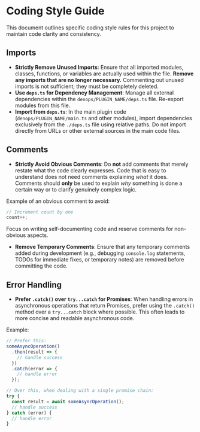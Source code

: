 # Coding Style Guide

This document outlines specific coding style rules for this project to maintain code clarity and consistency.

## Imports

- **Strictly Remove Unused Imports**: Ensure that all imported modules, classes, functions, or variables are actually used within the file. **Remove any imports that are no longer necessary.** Commenting out unused imports is not sufficient; they must be completely deleted.
- **Use `deps.ts` for Dependency Management**: Manage all external dependencies within the `denops/PLUGIN_NAME/deps.ts` file. Re-export modules from this file.
- **Import from `deps.ts`**: In the main plugin code (`denops/PLUGIN_NAME/main.ts` and other modules), import dependencies exclusively from the `./deps.ts` file using relative paths. Do not import directly from URLs or other external sources in the main code files.

## Comments

- **Strictly Avoid Obvious Comments**: Do **not** add comments that merely restate what the code clearly expresses. Code that is easy to understand does not need comments explaining *what* it does. Comments should **only** be used to explain *why* something is done a certain way or to clarify genuinely complex logic.

Example of an obvious comment to avoid:
```typescript
// Increment count by one
count++;
```

Focus on writing self-documenting code and reserve comments for non-obvious aspects.
- **Remove Temporary Comments**: Ensure that any temporary comments added during development (e.g., debugging `console.log` statements, TODOs for immediate fixes, or temporary notes) are removed before committing the code.
## Error Handling

- **Prefer `.catch()` over `try...catch` for Promises**: When handling errors in asynchronous operations that return Promises, prefer using the `.catch()` method over a `try...catch` block where possible. This often leads to more concise and readable asynchronous code.

Example:
```typescript
// Prefer this:
someAsyncOperation()
  .then(result => {
    // handle success
  })
  .catch(error => {
    // handle error
  });

// Over this, when dealing with a single promise chain:
try {
  const result = await someAsyncOperation();
  // handle success
} catch (error) {
  // handle error
}
```